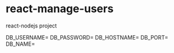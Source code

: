 # react-manage-users
react-nodejs project

DB_USERNAME=
DB_PASSWORD=
DB_HOSTNAME=
DB_PORT=
DB_NAME=
